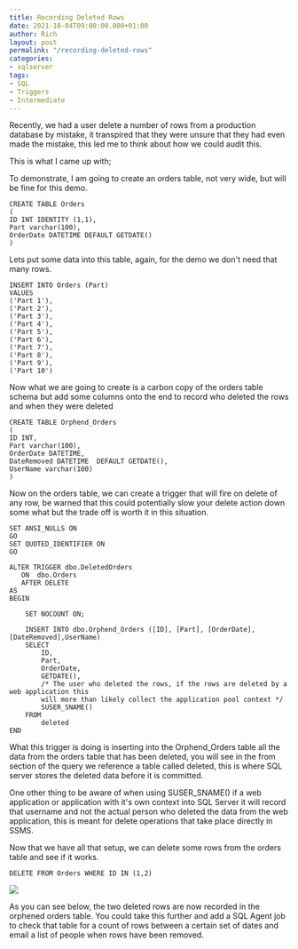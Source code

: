 ```yaml
---
title: Recording Deleted Rows
date: 2021-10-04T09:00:00.000+01:00
author: Rich
layout: post
permalink: "/recording-deleted-rows"
categories:
- sqlserver
tags:
- SQL
- Triggers
- Intermediate
---
```

Recently, we had a user delete a number of rows from a production database by mistake, it transpired that they were unsure that they had even made the mistake, this led me to think about how we could audit this. 

<!--more-->

This is what I came up with;

To demonstrate, I am going to create an orders table, not very wide, but will be fine for this demo.

```
CREATE TABLE Orders
(
ID INT IDENTITY (1,1),
Part varchar(100),
OrderDate DATETIME DEFAULT GETDATE()
)
```

Lets put some data into this table, again, for the demo we don't need that many rows.

```
INSERT INTO Orders (Part)
VALUES
('Part 1'),
('Part 2'),
('Part 3'),
('Part 4'),
('Part 5'),
('Part 6'),
('Part 7'),
('Part 8'),
('Part 9'),
('Part 10')
```

Now what we are going to create is a carbon copy of the orders table schema but add some columns onto the end to record who deleted the rows and when they were deleted 

```
CREATE TABLE Orphend_Orders
(
ID INT,
Part varchar(100),
OrderDate DATETIME,
DateRemoved DATETIME  DEFAULT GETDATE(),
UserName varchar(100)
)
```

Now on the orders table, we can create a trigger that will fire on delete of any row, be warned that this could potentially slow your delete action down some what but the trade off is worth it in this situation.

```
SET ANSI_NULLS ON
GO
SET QUOTED_IDENTIFIER ON
GO

ALTER TRIGGER dbo.DeletedOrders
   ON  dbo.Orders
   AFTER DELETE
AS 
BEGIN

	SET NOCOUNT ON;

    INSERT INTO dbo.Orphend_Orders ([ID], [Part], [OrderDate], [DateRemoved],UserName)
	SELECT 
		ID,
		Part,
		OrderDate,
		GETDATE(),
		/* The user who deleted the rows, if the rows are deleted by a web application this
		will more than likely collect the application pool context */
		SUSER_SNAME()
	FROM 
		deleted
END
```

What this trigger is doing is inserting into the Orphend_Orders table all the data from the orders table that has been deleted, you will see in the from section of the query we reference a table called deleted, this is where SQL server stores the deleted data before it is committed. 

One other thing to be aware of when using SUSER_SNAME() if a web application or application with it's own context into SQL Server it will record that username and not the actual person who deleted the data from the web application, this is meant for delete operations that take place directly in SSMS.

Now that we have all that setup, we can delete some rows from the orders table and see if it works. 

```
DELETE FROM Orders WHERE ID IN (1,2)
```

![](/img/deleted-rows.png)

As you can see below, the two deleted rows are now recorded in the orphened orders table. You could take this further and add a SQL Agent job to check that table for a count of rows between a certain set of dates and email a list of people when rows have been removed.